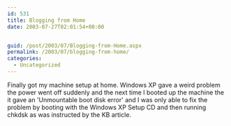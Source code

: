 ```yaml
---
id: 531
title: Blogging from Home
date: 2003-07-27T02:01:54+00:00


guid: /post/2003/07/Blogging-from-Home.aspx
permalink: /2003/07/blogging-from-home/
categories:
  - Uncategorized
---
```

Finally got my machine setup at home. Windows XP gave a weird problem the power went off suddenly and the next time I booted up the machine the it gave an 'Unmountable boot disk error' and I was only able to fix the problem by booting with the Windows XP Setup CD and then running chkdsk as was instructed by the KB article.